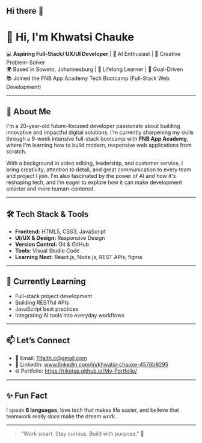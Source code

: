 ## Hi there 👋

# 👋 Hi, I'm Khwatsi Chauke

💻 **Aspiring Full-Stack/ UX/UI Developer** | 🤖 AI Enthusiast | 🎨 Creative Problem-Solver  
🌍 Based in Soweto, Johannesburg | 🧠 Lifelong Learner | 🎯 Goal-Driven  
📚 Joined the FNB App Academy Tech Bootcamp (Full-Stack Web Development)

---

## 🚀 About Me

I'm a 20-year-old future-focused developer passionate about building innovative and impactful digital solutions. I'm currently sharpening my skills through a 9-week intensive full-stack bootcamp with **FNB App Academy**, where I'm learning how to build modern, responsive web applications from scratch.

With a background in video editing, leadership, and customer service, I bring creativity, attention to detail, and great communication to every team and project I join. I'm also fascinated by the power of AI and how it's reshaping tech, and I’m eager to explore how it can make development smarter and more human-centered.

---

## 🛠️ Tech Stack & Tools

- **Frontend:** HTML5, CSS3, JavaScript  
- **UI/UX & Design:** Responsive Design  
- **Version Control:** Git & GitHub  
- **Tools:** Visual Studio Code 
- **Learning Next:** React.js, Node.js, REST APIs, figma 

---

## 🌱 Currently Learning

- Full-stack project development  
- Building RESTful APIs  
- JavaScript best practices  
- Integrating AI tools into everyday workflows  

---

## 📫 Let’s Connect

- 📧 Email: [11faith.c@gmail.com](mailto:11faith.c@gmail.com)  
- 💼 LinkedIn: www.linkedin.com/in/khwatsi-chauke-4576b9295  
- 🌐 Portfolio: https://rikotse.github.io/My-Portfolio/

---

## ✨ Fun Fact

I speak **6 languages**, love tech that makes life easier, and believe that teamwork really *does* make the dream work.

---

> "Work smart. Stay curious. Build with purpose." 💜  


<!--
**rikotse/rikotse** is a ✨ _special_ ✨ repository because its `README.md` (this file) appears on your GitHub profile.

Here are some ideas to get you started:

- 🔭 I’m currently working on ...
- 🌱 I’m currently learning ...
- 👯 I’m looking to collaborate on ...
- 🤔 I’m looking for help with ...
- 💬 Ask me about ...
- 📫 How to reach me: ...
- 😄 Pronouns: ...
- ⚡ Fun fact: ...
-->
